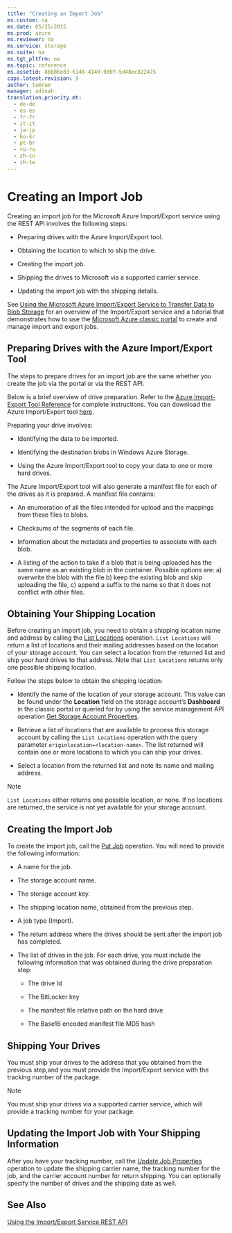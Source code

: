 ```yaml
---
title: "Creating an Import Job"
ms.custom: na
ms.date: 05/25/2015
ms.prod: azure
ms.reviewer: na
ms.service: storage
ms.suite: na
ms.tgt_pltfrm: na
ms.topic: reference
ms.assetid: 8b886e83-6148-4149-9d0f-5d48ec822475
caps.latest.revision: 9
author: tamram
manager: adinah
translation.priority.mt: 
  - de-de
  - es-es
  - fr-fr
  - it-it
  - ja-jp
  - ko-kr
  - pt-br
  - ru-ru
  - zh-cn
  - zh-tw
---
```

# Creating an Import Job
Creating an import job for the Microsoft Azure Import/Export service using the REST API involves the following steps:  
  
-   Preparing drives with the Azure Import/Export tool.  
  
-   Obtaining the location to which to ship the drive.  
  
-   Creating the import job.  
  
-   Shipping the drives to Microsoft via a supported carrier service.  
  
-   Updating the import job with the shipping details.  
  
 See [Using the Microsoft Azure Import/Export Service to Transfer Data to Blob Storage](http://go.microsoft.com/fwlink/?LinkID=329852&clcid=0x409) for an overview of the Import/Export service and a tutorial that demonstrates how to use the [Microsoft Azure classic portal](http://www.windowsazure.com/) to create and manage import and export jobs.  
  
## Preparing Drives with the Azure Import/Export Tool  
 The steps to prepare drives for an import job are the same whether you create the job via the portal or via the REST API.  
  
 Below is a brief overview of drive preparation. Refer to the [Azure Import-Export Tool Reference](../rest-conceptual/Azure-Import-Export-Tool-Reference.md) for complete instructions. You can download the Azure Import/Export tool [here](http://go.microsoft.com/fwlink/?LinkID=301900).  
  
 Preparing your drive involves:  
  
-   Identifying the data to be imported.  
  
-   Identifying the destination blobs in Windows Azure Storage.  
  
-   Using the Azure Import/Export tool to copy your data to one or more hard drives.  
  
 The Azure Import/Export tool will also generate a manifest file for each of the drives as it is prepared. A manifest file contains:  
  
-   An enumeration of all the files intended for upload and the mappings from these files to blobs.  
  
-   Checksums of the segments of each file.  
  
-   Information about the metadata and properties to associate with each blob.  
  
-   A listing of the action to take if a blob that is being uploaded has the same name as an existing blob in the container. Possible options are: a) overwrite the blob with the file b) keep the existing blob and skip uploading the file, c) append a suffix to the name so that it does not conflict with other files.  
  
## Obtaining Your Shipping Location  
 Before creating an import job, you need to obtain a shipping location name and address by calling the [List Locations](../rest-conceptual/List-Locations2.md) operation. `List Locations` will return a list of locations and their mailing addresses based on the location of your storage account. You can select a location from the returned list and ship your hard drives to that address. Note that `List Locations` returns only one possible shipping location.  
  
 Follow the steps below to obtain the shipping location:  
  
-   Identify the name of the location of your storage account. This value can be found under the **Location** field on the storage account’s **Dashboard** in the classic portal or queried for by using the service management API operation [Get Storage Account Properties](../Topic/Get%20Storage%20Account%20Properties1.md).  
  
-   Retrieve a list of locations that are available to process this storage account by calling the `List Locations` operation with the query parameter `originlocation=<location-name>`. The list returned will contain one or more locations to which you can ship your drives.  
  
-   Select a location from the returned list and note its name and mailing address.  
  
> [!NOTE]
>  `List Locations` either returns one possible location, or none. If no locations are returned, the service is not yet available for your storage account.  
  
## Creating the Import Job  
 To create the import job, call the [Put Job](../rest-conceptual/Put-Job.md) operation. You will need to provide the following information:  
  
-   A name for the job.  
  
-   The storage account name.  
  
-   The storage account key.  
  
-   The shipping location name, obtained from the previous step.  
  
-   A job type (Import).  
  
-   The return address where the drives should be sent after the import job has completed.  
  
-   The list of drives in the job. For each drive, you must include the following information that was obtained during the drive preparation step:  
  
    -   The drive Id  
  
    -   The BitLocker key  
  
    -   The manifest file relative path on the hard drive  
  
    -   The Base16 encoded manifest file MD5 hash  
  
## Shipping Your Drives  
 You must ship your drives to the address that you obtained from the previous step,and you must provide the Import/Export service with the tracking number of the package.  
  
> [!NOTE]
>  You must ship your drives via a supported carrier service, which will provide a tracking number for your package.  
  
## Updating the Import Job with Your Shipping Information  
 After you have your tracking number, call the [Update Job Properties](../rest-conceptual/Update-Job-Properties.md) operation to update the shipping carrier name, the tracking number for the job, and the carrier account number for return shipping. You can optionally specify the number of drives and the shipping date as well.  
  
## See Also  
 [Using the Import/Export Service REST API](../rest-conceptual/Using-the-Azure-Import-Export-Service-REST-API.md)